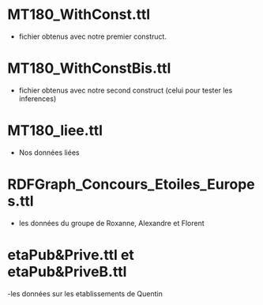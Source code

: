 # MT180_WithConst.ttl
  - fichier obtenus avec notre premier construct.

# MT180_WithConstBis.ttl
  - fichier obtenus avec notre second construct (celui pour tester les inferences)
  
# MT180_liee.ttl
  - Nos données liées
  
# RDFGraph_Concours_Etoiles_Europes.ttl 
  - les données du groupe de Roxanne, Alexandre et Florent 
  
# etaPub&Prive.ttl 	et etaPub&PriveB.ttl
  -les données sur les etablissements de Quentin
